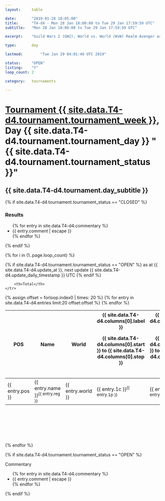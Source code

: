 ```yaml
---
layout: 	table

date: 		"2019-01-28 18:05:00"
title: 		"T4-d4 - Mon 28 Jan 18:00:00 to Tue 29 Jan 17:59:59 UTC"
subtitle: 	"Mon 28 Jan 18:00:00 to Tue 29 Jan 17:59:59 UTC"

excerpt:    "Guild Wars 2 (GW2), World vs. World (WvW) Realm Avenger achivement Tournament. \"Every Kill Counts\""

type:       day

lastmod: 		"Tue Jan 29 04:01:49 UTC 2019"

status:     "OPEN"
listing:    "Y"
loop_count: 2

category: 	tournaments

---
```

<div class="table_header">
    <h1><a href="{{ site.data.T4-d4.tournament.week_url }}">Tournament {{ site.data.T4-d4.tournament.tournament_week }}</a>, Day {{ site.data.T4-d4.tournament.tournament_day }} "{{ site.data.T4-d4.tournament.tournament_status }}"</h1>
    <h2>{{ site.data.T4-d4.tournament.day_subtitle }}</h2> 
</div>

{% if site.data.T4-d4.tournament.tournament_status == "CLOSED" %} 
<div class="commentary">
  <h3>Results</h3>
  <ul>
    {% for entry in site.data.T4-d4.commentary %}
    <li class="commentary_list">{{ entry.comment | escape }}</li>
    {% endfor %}
  </ul>
</div>
{% endif %}


{% for i in (1..page.loop_count) %}

{% if site.data.T4-d4.tournament.tournament_status == "OPEN" %} 
<span class="table_nextupdate">as at {{ site.data.T4-d4.update_at }}, next update {{ site.data.T4-d4.update_daily_timestamp }} UTC</span> 
{% endif %}

<table class="day_table">
  <colgroup>
    <col style="width:18px">
    <col style="width:55px">
    <col style="width:55px">
    <col style="width:12px">
    <col style="width:12px">
    <col style="width:12px">
    <col style="width:12px">
    <col style="width:12px">
    <col style="width:12px">
    <col style="width:12px">
    <col style="width:12px">
    <col style="width:12px">
    <col style="width:12px">
    <col style="width:12px">
    <col style="width:12px">
    <col style="width:12px">
    <col style="width:12px">
    <col style="width:12px">
    <col style="width:12px">
    <col style="width:12px">
    <col style="width:12px">
    <col style="width:12px">
    <col style="width:12px">
    <col style="width:12px">
    <col style="width:12px">
    <col style="width:12px">
    <col style="width:12px">
    <col style="width:18px">
  </colgroup>  
  <thead>
    <tr>
        <th>POS</th>
        <th class="AlignLeft">Name</th>
        <th class="AlignLeft">World</th>

<th><div class="label">{{ site.data.T4-d4.columns[0].label }}<p class="onhover">{{ site.data.T4-d4.columns[0].start }} to {{ site.data.T4-d4.columns[0].stop }}</p></div>​</th>
<th><div class="label">{{ site.data.T4-d4.columns[1].label }}<p class="onhover">{{ site.data.T4-d4.columns[1].start }} to {{ site.data.T4-d4.columns[1].stop }}</p></div>​</th>
<th><div class="label">{{ site.data.T4-d4.columns[2].label }}<p class="onhover">{{ site.data.T4-d4.columns[2].start }} to {{ site.data.T4-d4.columns[2].stop }}</p></div>​</th>
<th><div class="label">{{ site.data.T4-d4.columns[3].label }}<p class="onhover">{{ site.data.T4-d4.columns[3].start }} to {{ site.data.T4-d4.columns[3].stop }}</p></div>​</th>
<th><div class="label">{{ site.data.T4-d4.columns[4].label }}<p class="onhover">{{ site.data.T4-d4.columns[4].start }} to {{ site.data.T4-d4.columns[4].stop }}</p></div>​</th>
<th><div class="label">{{ site.data.T4-d4.columns[5].label }}<p class="onhover">{{ site.data.T4-d4.columns[5].start }} to {{ site.data.T4-d4.columns[5].stop }}</p></div>​</th>
<th><div class="label">{{ site.data.T4-d4.columns[6].label }}<p class="onhover">{{ site.data.T4-d4.columns[6].start }} to {{ site.data.T4-d4.columns[6].stop }}</p></div>​</th>
<th><div class="label">{{ site.data.T4-d4.columns[7].label }}<p class="onhover">{{ site.data.T4-d4.columns[7].start }} to {{ site.data.T4-d4.columns[7].stop }}</p></div>​</th>
<th><div class="label">{{ site.data.T4-d4.columns[8].label }}<p class="onhover">{{ site.data.T4-d4.columns[8].start }} to {{ site.data.T4-d4.columns[8].stop }}</p></div>​</th>
<th><div class="label">{{ site.data.T4-d4.columns[9].label }}<p class="onhover">{{ site.data.T4-d4.columns[9].start }} to {{ site.data.T4-d4.columns[9].stop }}</p></div>​</th>
<th><div class="label">{{ site.data.T4-d4.columns[10].label }}<p class="onhover">{{ site.data.T4-d4.columns[10].start }} to {{ site.data.T4-d4.columns[10].stop }}</p></div>​</th>

<th><div class="label">{{ site.data.T4-d4.columns[11].label }}<p class="onhover">{{ site.data.T4-d4.columns[11].start }} to {{ site.data.T4-d4.columns[11].stop }}</p></div>​</th>
<th><div class="label">{{ site.data.T4-d4.columns[12].label }}<p class="onhover">{{ site.data.T4-d4.columns[12].start }} to {{ site.data.T4-d4.columns[12].stop }}</p></div>​</th>
<th><div class="label">{{ site.data.T4-d4.columns[13].label }}<p class="onhover">{{ site.data.T4-d4.columns[13].start }} to {{ site.data.T4-d4.columns[13].stop }}</p></div>​</th>
<th><div class="label">{{ site.data.T4-d4.columns[14].label }}<p class="onhover">{{ site.data.T4-d4.columns[14].start }} to {{ site.data.T4-d4.columns[14].stop }}</p></div>​</th>
<th><div class="label">{{ site.data.T4-d4.columns[15].label }}<p class="onhover">{{ site.data.T4-d4.columns[15].start }} to {{ site.data.T4-d4.columns[15].stop }}</p></div>​</th>
<th><div class="label">{{ site.data.T4-d4.columns[16].label }}<p class="onhover">{{ site.data.T4-d4.columns[16].start }} to {{ site.data.T4-d4.columns[16].stop }}</p></div>​</th>
<th><div class="label">{{ site.data.T4-d4.columns[17].label }}<p class="onhover">{{ site.data.T4-d4.columns[17].start }} to {{ site.data.T4-d4.columns[17].stop }}</p></div>​</th>
<th><div class="label">{{ site.data.T4-d4.columns[18].label }}<p class="onhover">{{ site.data.T4-d4.columns[18].start }} to {{ site.data.T4-d4.columns[18].stop }}</p></div>​</th>
<th><div class="label">{{ site.data.T4-d4.columns[19].label }}<p class="onhover">{{ site.data.T4-d4.columns[19].start }} to {{ site.data.T4-d4.columns[19].stop }}</p></div>​</th>
<th><div class="label">{{ site.data.T4-d4.columns[20].label }}<p class="onhover">{{ site.data.T4-d4.columns[20].start }} to {{ site.data.T4-d4.columns[20].stop }}</p></div>​</th>

<th><div class="label">{{ site.data.T4-d4.columns[21].label }}<p class="onhover">{{ site.data.T4-d4.columns[21].start }} to {{ site.data.T4-d4.columns[21].stop }}</p></div>​</th>
<th><div class="label">{{ site.data.T4-d4.columns[22].label }}<p class="onhover">{{ site.data.T4-d4.columns[22].start }} to {{ site.data.T4-d4.columns[22].stop }}</p></div>​</th>
<th><div class="label">{{ site.data.T4-d4.columns[23].label }}<p class="onhover">{{ site.data.T4-d4.columns[23].start }} to {{ site.data.T4-d4.columns[23].stop }}</p></div>​</th>

        <th>Total</th>
    </tr>
  </thead>
  {% assign offset = forloop.index0 | times: 20 %}
<tbody>
{% for entry in site.data.T4-d4.entries limit:20 offset:offset %}
  <tr>
    <td class="pl{{ entry.pos }}">{{ entry.pos }}</td>
    <td class="AlignLeft">{{ entry.name }}<sup>{{ entry.reg }}</sup></td>
    <td class="AlignLeft">{{ entry.world }}</td>
    <td class="pl{{ entry.1p }}">{{ entry.1c }}<sup>{{ entry.1p }}</sup></td>
    <td class="pl{{ entry.2p }}">{{ entry.2c }}<sup>{{ entry.2p }}</sup></td>
    <td class="pl{{ entry.3p }}">{{ entry.3c }}<sup>{{ entry.3p }}</sup></td>
    <td class="pl{{ entry.4p }}">{{ entry.4c }}<sup>{{ entry.4p }}</sup></td>
    <td class="pl{{ entry.5p }}">{{ entry.5c }}<sup>{{ entry.5p }}</sup></td>
    <td class="pl{{ entry.6p }}">{{ entry.6c }}<sup>{{ entry.6p }}</sup></td>
    <td class="pl{{ entry.7p }}">{{ entry.7c }}<sup>{{ entry.7p }}</sup></td>
    <td class="pl{{ entry.8p }}">{{ entry.8c }}<sup>{{ entry.8p }}</sup></td>
    <td class="pl{{ entry.9p }}">{{ entry.9c }}<sup>{{ entry.9p }}</sup></td>
    <td class="pl{{ entry.10p }}">{{ entry.10c }}<sup>{{ entry.10p }}</sup></td>
    <td class="pl{{ entry.11p }}">{{ entry.11c }}<sup>{{ entry.11p }}</sup></td>
    <td class="pl{{ entry.12p }}">{{ entry.12c }}<sup>{{ entry.12p }}</sup></td>
    <td class="pl{{ entry.13p }}">{{ entry.13c }}<sup>{{ entry.13p }}</sup></td>
    <td class="pl{{ entry.14p }}">{{ entry.14c }}<sup>{{ entry.14p }}</sup></td>
    <td class="pl{{ entry.15p }}">{{ entry.15c }}<sup>{{ entry.15p }}</sup></td>
    <td class="pl{{ entry.16p }}">{{ entry.16c }}<sup>{{ entry.16p }}</sup></td>
    <td class="pl{{ entry.17p }}">{{ entry.17c }}<sup>{{ entry.17p }}</sup></td>
    <td class="pl{{ entry.18p }}">{{ entry.18c }}<sup>{{ entry.18p }}</sup></td>
    <td class="pl{{ entry.19p }}">{{ entry.19c }}<sup>{{ entry.19p }}</sup></td>
    <td class="pl{{ entry.20p }}">{{ entry.20c }}<sup>{{ entry.20p }}</sup></td>
    <td class="pl{{ entry.21p }}">{{ entry.21c }}<sup>{{ entry.21p }}</sup></td>
    <td class="pl{{ entry.22p }}">{{ entry.22c }}<sup>{{ entry.22p }}</sup></td>
    <td class="pl{{ entry.23p }}">{{ entry.23c }}<sup>{{ entry.23p }}</sup></td>
    <td class="pl{{ entry.24p }}">{{ entry.24c }}<sup>{{ entry.24p }}</sup></td>
    <td>{{ entry.total }}</td>
  </tr>
{% endfor %}  
</tbody>
</table>
<div class="leaderboard">
  <script async src="//pagead2.googlesyndication.com/pagead/js/adsbygoogle.js"></script>
  <!-- 728x90 -->
  <ins class="adsbygoogle"
       style="display:inline-block;width:728px;height:90px"
       data-ad-client="ca-pub-3274917281288240"
       data-ad-slot="3870538733"></ins>
  <script>
  (adsbygoogle = window.adsbygoogle || []).push({});
  </script>    
</div>
<br />
{% endfor %}

{% if site.data.T4-d4.tournament.tournament_status == "OPEN" %} 
<div class="commentary">
  <span class="commentary_title">Commentary</span>
  <ul>
    {% for entry in site.data.T4-d4.commentary %}
    <li class="commentary_list">{{ entry.comment | escape }}</li>
    {% endfor %}
  </ul>
</div>
{% endif %}


